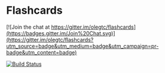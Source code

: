 # Flashcards

[![Join the chat at https://gitter.im/olegtc/flashcards](https://badges.gitter.im/Join%20Chat.svg)](https://gitter.im/olegtc/flashcards?utm_source=badge&utm_medium=badge&utm_campaign=pr-badge&utm_content=badge)

[![Build Status](https://secure.travis-ci.org/olegtc/flashcards.png)](http://github.com/olegtc/flashcards)
